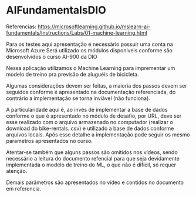 # AIFundamentalsDIO
Referencias: https://microsoftlearning.github.io/mslearn-ai-fundamentals/Instructions/Labs/01-machine-learning.html

Para os testes aqui apresentação é necessário possuir uma conta na Microsoft Azure
Será utilizado os módulos disponiveis conforme são desenvolvidos o curso AI-900 da DIO

Nessa aplicação utilizamos o Machine Learning para imprementar um modelo de treino pra previsão de aluguéis de bicicleta.

Algumas considerações devem ser feitas, a maioria dos passos devem ser seguidos conforme é apresentado na documentação referenciada, do contrário a implementação se torna inviável (não funciona).

A particularidade aqui é, ao invés de implementar a base de dados conforme o que é apresentado no módulo de desafio, por URL, deve ser esse realizado com o arquivo armazenado no computador (realizar o download do bike-rentals. csv) e utilizado a base de dados conforme arquivos locais. Após esse detalhe a implementação pode seguir os mesmo parametros apresentados no curso.

Atentar-se também que alguns passos são omitidos nos vídeos, sendo necessário a leitura do documento refencial para que seja devidamente implementada o modelo de treino do ML, o que não é difícil, só requer atenção.

Demais parâmetros são apresentados no vídeo e contidos no documento em referencia.

